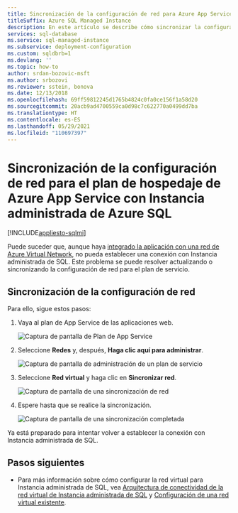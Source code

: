 ```yaml
---
title: Sincronización de la configuración de red para Azure App Service
titleSuffix: Azure SQL Managed Instance
description: En este artículo se describe cómo sincronizar la configuración de red para el plan de hospedaje de Azure App Service con Instancia administrada de Azure SQL.
services: sql-database
ms.service: sql-managed-instance
ms.subservice: deployment-configuration
ms.custom: sqldbrb=1
ms.devlang: ''
ms.topic: how-to
author: srdan-bozovic-msft
ms.author: srbozovi
ms.reviewer: sstein, bonova
ms.date: 12/13/2018
ms.openlocfilehash: 69ff59812245d1765b4824c0fa0ce156f1a58d20
ms.sourcegitcommit: 20acb9ad4700559ca0d98c7c622770a0499dd7ba
ms.translationtype: HT
ms.contentlocale: es-ES
ms.lasthandoff: 05/29/2021
ms.locfileid: "110697397"
---
```

# <a name="sync-networking-configuration-for-azure-app-service-hosting-plan-with-azure-sql-managed-instance"></a>Sincronización de la configuración de red para el plan de hospedaje de Azure App Service con Instancia administrada de Azure SQL
[!INCLUDE[appliesto-sqlmi](../includes/appliesto-sqlmi.md)]

Puede suceder que, aunque haya [integrado la aplicación con una red de Azure Virtual Network](../../app-service/web-sites-integrate-with-vnet.md), no pueda establecer una conexión con Instancia administrada de SQL. Este problema se puede resolver actualizando o sincronizando la configuración de red para el plan de servicio. 

## <a name="sync-network-configuration"></a>Sincronización de la configuración de red 

Para ello, sigue estos pasos:  

1. Vaya al plan de App Service de las aplicaciones web.

   ![Captura de pantalla de Plan de App Service](./media/azure-app-sync-network-configuration/app-service-plan.png)

2. Seleccione **Redes** y, después, **Haga clic aquí para administrar**.

   ![Captura de pantalla de administración de un plan de servicio](./media/azure-app-sync-network-configuration/manage-plan.png)

3. Seleccione **Red virtual** y haga clic en **Sincronizar red**.

   ![Captura de pantalla de una sincronización de red](./media/azure-app-sync-network-configuration/sync.png)

4. Espere hasta que se realice la sincronización.
  
   ![Captura de pantalla de una sincronización completada](./media/azure-app-sync-network-configuration/sync-done.png)

Ya está preparado para intentar volver a establecer la conexión con Instancia administrada de SQL.

## <a name="next-steps"></a>Pasos siguientes

- Para más información sobre cómo configurar la red virtual para Instancia administrada de SQL, vea [Arquitectura de conectividad de la red virtual de Instancia administrada de SQL](connectivity-architecture-overview.md) y [Configuración de una red virtual existente](vnet-existing-add-subnet.md).
